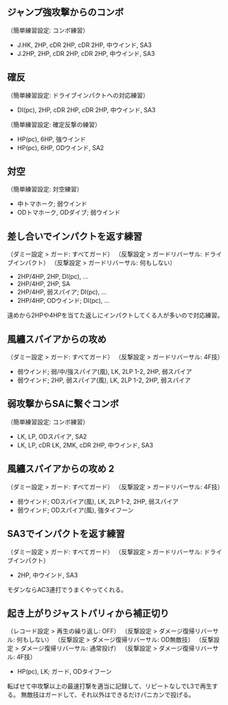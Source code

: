 ## ジャンプ強攻撃からのコンボ

（簡単練習設定: コンボ練習）

- J.HK, 2HP, cDR 2HP, cDR 2HP, 中ウインド, SA3
- J.2HP, 2HP, cDR 2HP, cDR 2HP, 中ウインド, SA3

## 確反

（簡単練習設定: ドライブインパクトへの対応練習）

- DI(pc), 2HP, cDR 2HP, cDR 2HP, 中ウインド, SA3

（簡単練習設定: 確定反撃の練習）

- HP(pc), 6HP, 強ウインド
- HP(pc), 6HP, ODウインド, SA2

## 対空

（簡単練習設定: 対空練習）

- 中トマホーク; 弱ウインド
- ODトマホーク, ODダイブ; 弱ウインド

## 差し合いでインパクトを返す練習

（ダミー設定 > ガード: すべてガード）
（反撃設定 > ガードリバーサル: ドライブインパクト）
（反撃設定 > ガードリバーサル: 何もしない）

- 2HP/4HP, 2HP, DI(pc), ...
- 2HP/4HP, 2HP, SA
- 2HP/4HP, 弱スパイア; DI(pc), ...
- 2HP/4HP, ODウインド; DI(pc), ...

遠めから2HPや4HPを当てた返しにインパクトしてくる人が多いので対応練習。

## 風纏スパイアからの攻め

（ダミー設定 > ガード: すべてガード）
（反撃設定 > ガードリバーサル: 4F技）

- 弱ウインド; 弱/中/強スパイア(風), LK, 2LP 1-2, 2HP, 弱スパイア
- 弱ウインド; 2HP, 弱スパイア(風), LK, 2LP 1-2, 2HP, 弱スパイア

## 弱攻撃からSAに繋ぐコンボ

（簡単練習設定: コンボ練習）

- LK, LP, ODスパイア, SA2
- LK, LP, cDR LK, 2MK, cDR 2HP, 中ウインド, SA3

## 風纏スパイアからの攻め 2

（ダミー設定 > ガード: すべてガード）
（反撃設定 > ガードリバーサル: 4F技）

- 弱ウインド; ODスパイア(風), LK, 2LP 1-2, 2HP, 弱スパイア
- 弱ウインド; ODスパイア(風), 強タイフーン

## SA3でインパクトを返す練習

（ダミー設定 > ガード: すべてガード）
（反撃設定 > ガードリバーサル: ドライブインパクト）

- 2HP, 中ウインド, SA3

モダンならAC3連打でうまくやってくれる。

## 起き上がりジャストパリィから補正切り

（レコード設定 > 再生の繰り返し: OFF）
（反撃設定 > ダメージ復帰リバーサル: 何もしない）
（反撃設定 > ダメージ復帰リバーサル: OD無敵技）
（反撃設定 > ダメージ復帰リバーサル: 通常投げ）
（反撃設定 > ダメージ復帰リバーサル: 4F技）

- HP(pc), LK; ガード, ODタイフーン

転ばせて中攻撃以上の最速打撃を適当に記録して、リピートなしでL3で再生する。
無敵技はガードして、それ以外はできるだけパニカンで投げる。
